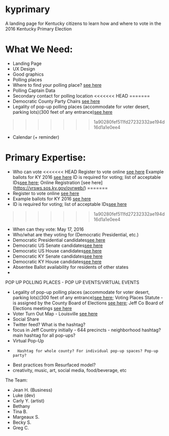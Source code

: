 # kyprimary
A landing page for Kentucky citizens to learn how and where to vote in the 2016 Kentucky Primary Election

# What We Need:

* Landing Page
* UX Design
* Good graphics
* Polling places
*   Where to find your polling place? [see here](https://vrsws.sos.ky.gov/vic/)
* Polling Captain Data
* Secondary contact for polling location
<<<<<<< HEAD
=======
*   Democratic County Party Chairs [see here](http://kydemocrat.com/county_parties)
* Legality of pop-up polling places (accommodate for voter desert, parking lots)(300 feet of any entrance)[see here](https://www.supportthevoter.gov/files/2013/12/state-laws-polling-place-electioneering-102912.pdf)
>>>>>>> 1a90280fef511fd27232332ae194d16d1a1e0ee4
* Calendar (+ reminder)


# Primary Expertise:
* Who can vote
<<<<<<< HEAD
    Register to vote online [see here](https://vrsws.sos.ky.gov/ovrweb/)
    Example ballots for KY 2016 [see here](http://apps.sos.ky.gov/electionballots/)
    ID is required for voting; list of acceptable IDs[see here](https://www.usvotefoundation.org/vote/sviddomestic.htm?submission=true&stateId=20); Online Registration [see here] (https://vrsws.sos.ky.gov/ovrweb/)
=======
*    Register to vote online [see here](https://vrsws.sos.ky.gov/ovrweb/)
*    Example ballots for KY 2016 [see here](http://apps.sos.ky.gov/electionballots/)
*    ID is required for voting; list of acceptable IDs[see here](https://www.usvotefoundation.org/vote/sviddomestic.htm?submission=true&stateId=20)
>>>>>>> 1a90280fef511fd27232332ae194d16d1a1e0ee4
* When can they vote: May 17, 2016
* Who/what are they voting for (Democratic Presidential, etc.)
*   Democratic Presidential candidates[see here](https://ballotpedia.org/Presidential_election_in_Kentucky,_2016)
*   Democratic US Senate candidates[see here](https://ballotpedia.org/United_States_Senate_election_in_Kentucky,_2016)
*   Democratic US House candidates[see here](https://ballotpedia.org/United_States_House_of_Representatives_elections_in_Kentucky,_2016)
*   Democratic KY Senate candidates[see here](https://ballotpedia.org/Kentucky_State_Senate_elections,_2016)
*   Democratic KY House candidates[see here](https://ballotpedia.org/Kentucky_House_of_Representatives_elections,_2016)
* Absentee Ballot availability for residents of other states
* 

POP UP POLLING PLACES - POP UP EVENTS/VIRTUAL EVENTS
* Legality of pop-up polling places (accommodate for voter desert, parking lots)(300 feet of any entrance)[see here](https://www.supportthevoter.gov/files/2013/12/state-laws-polling-place-electioneering-102912.pdf); Voting Places Statute - is assigned by the County Board of Elections [see here](http://www.lrc.ky.gov/Statutes/statute.aspx?id=27364); Jeff Co Board of Elections meetings [see here](http://www.elections.jeffersoncountyclerk.org/pdfs/Board_Election-Meeting-Dates.pdf)
* Voter Turn Out Map - Louisville [see here](http://www.civicdataalliance.org/louisville-voter-precinct-turnout/)
* Social Share
* Twitter feed? What is the hashtag?
*   focus in Jeff Country initially - 644 precincts - neighborhood hashtag? main hashtag for all pop-ups? 
*   Virtual Pop-Up
*       Hashtag for whole county? For individual pop-up spaces? Pop-up party?
* Best practices from Resurfaced model?
*   creativity, music, art, social media, food/beverage, etc 

The Team:
* Jean H. (Business)
* Luke (dev)
* Carly Y. (artist)
* Bethany
* Tina B.
* Margeaux S.
* Becky S.
* Greg C.
